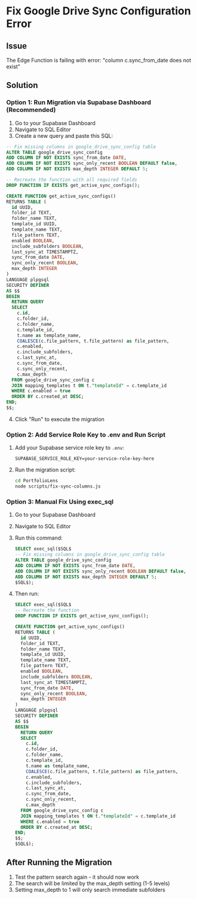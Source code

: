 # Fix Google Drive Sync Configuration Error

## Issue
The Edge Function is failing with error: "column c.sync_from_date does not exist"

## Solution

### Option 1: Run Migration via Supabase Dashboard (Recommended)

1. Go to your Supabase Dashboard
2. Navigate to SQL Editor
3. Create a new query and paste this SQL:

```sql
-- Fix missing columns in google_drive_sync_config table
ALTER TABLE google_drive_sync_config 
ADD COLUMN IF NOT EXISTS sync_from_date DATE,
ADD COLUMN IF NOT EXISTS sync_only_recent BOOLEAN DEFAULT false,
ADD COLUMN IF NOT EXISTS max_depth INTEGER DEFAULT 5;

-- Recreate the function with all required fields
DROP FUNCTION IF EXISTS get_active_sync_configs();

CREATE FUNCTION get_active_sync_configs()
RETURNS TABLE (
  id UUID,
  folder_id TEXT,
  folder_name TEXT,
  template_id UUID,
  template_name TEXT,
  file_pattern TEXT,
  enabled BOOLEAN,
  include_subfolders BOOLEAN,
  last_sync_at TIMESTAMPTZ,
  sync_from_date DATE,
  sync_only_recent BOOLEAN,
  max_depth INTEGER
)
LANGUAGE plpgsql
SECURITY DEFINER
AS $$
BEGIN
  RETURN QUERY
  SELECT 
    c.id,
    c.folder_id,
    c.folder_name,
    c.template_id,
    t.name as template_name,
    COALESCE(c.file_pattern, t.file_pattern) as file_pattern,
    c.enabled,
    c.include_subfolders,
    c.last_sync_at,
    c.sync_from_date,
    c.sync_only_recent,
    c.max_depth
  FROM google_drive_sync_config c
  JOIN mapping_templates t ON t."templateId" = c.template_id
  WHERE c.enabled = true
  ORDER BY c.created_at DESC;
END;
$$;
```

4. Click "Run" to execute the migration

### Option 2: Add Service Role Key to .env and Run Script

1. Add your Supabase service role key to `.env`:
   ```
   SUPABASE_SERVICE_ROLE_KEY=your-service-role-key-here
   ```

2. Run the migration script:
   ```bash
   cd PortfolioLens
   node scripts/fix-sync-columns.js
   ```

### Option 3: Manual Fix Using exec_sql

1. Go to your Supabase Dashboard
2. Navigate to SQL Editor
3. Run this command:
   ```sql
   SELECT exec_sql($SQL$
   -- Fix missing columns in google_drive_sync_config table
   ALTER TABLE google_drive_sync_config 
   ADD COLUMN IF NOT EXISTS sync_from_date DATE,
   ADD COLUMN IF NOT EXISTS sync_only_recent BOOLEAN DEFAULT false,
   ADD COLUMN IF NOT EXISTS max_depth INTEGER DEFAULT 5;
   $SQL$);
   ```

4. Then run:
   ```sql
   SELECT exec_sql($SQL$
   -- Recreate the function
   DROP FUNCTION IF EXISTS get_active_sync_configs();
   
   CREATE FUNCTION get_active_sync_configs()
   RETURNS TABLE (
     id UUID,
     folder_id TEXT,
     folder_name TEXT,
     template_id UUID,
     template_name TEXT,
     file_pattern TEXT,
     enabled BOOLEAN,
     include_subfolders BOOLEAN,
     last_sync_at TIMESTAMPTZ,
     sync_from_date DATE,
     sync_only_recent BOOLEAN,
     max_depth INTEGER
   )
   LANGUAGE plpgsql
   SECURITY DEFINER
   AS $$
   BEGIN
     RETURN QUERY
     SELECT 
       c.id,
       c.folder_id,
       c.folder_name,
       c.template_id,
       t.name as template_name,
       COALESCE(c.file_pattern, t.file_pattern) as file_pattern,
       c.enabled,
       c.include_subfolders,
       c.last_sync_at,
       c.sync_from_date,
       c.sync_only_recent,
       c.max_depth
     FROM google_drive_sync_config c
     JOIN mapping_templates t ON t."templateId" = c.template_id
     WHERE c.enabled = true
     ORDER BY c.created_at DESC;
   END;
   $$;
   $SQL$);
   ```

## After Running the Migration

1. Test the pattern search again - it should now work
2. The search will be limited by the max_depth setting (1-5 levels)
3. Setting max_depth to 1 will only search immediate subfolders